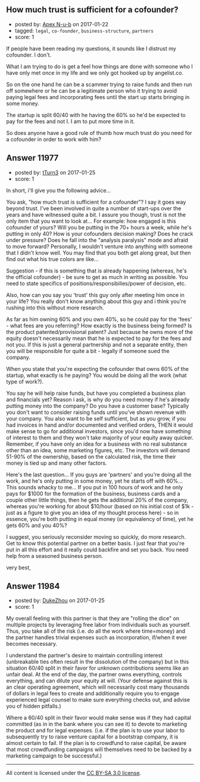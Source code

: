 ## How much trust is sufficient for a cofounder?

- posted by: [Apex N-u-b](https://stackexchange.com/users/7796589/apex-n-u-b) on 2017-01-22
- tagged: `legal`, `co-founder`, `business-structure`, `partners`
- score: 1

If people have been reading my questions, it sounds like I distrust my cofounder. I don't.

What I am trying to do is get a feel how things are done with someone who I have only met once in my life and we only got hooked up by angelist.co. 

So on the one hand he can be a scammer trying to raise funds and then run off somewhere or he can be a legitimate person who it trying to avoid paying legal fees and incorporating fees until the start up starts bringing in some money.

The startup is split 60/40 with he having the 60% so he'd be expected to pay for the fees and not I. I am to put more time in it.

So does anyone have a good rule of thumb how much trust do you need for a cofounder in order to work with him?


## Answer 11977

- posted by: [tTurn3](https://stackexchange.com/users/8738089/tturn3) on 2017-01-25
- score: 1


In short, i'll give you the following advice...

You ask, "how much trust is sufficient for a cofounder"? I say it goes way beyond trust.
I've been involved in quite a number of start-ups over the years and have witnessed quite a bit. I assure you though, trust is not the only item that you want to look at... For example: how engaged is this cofounder of yours? Will you be putting in the 70+ hours a week, while he's putting in only 40? How is your cofounders decision making? Does he crack under pressure? Does he fall into the "analysis paralysis" mode and afraid to move forward? Personally, I wouldn't venture into anything with someone that I didn't know well. You may find that you both get along great, but then find out what his true colors are like...

Suggestion - if this is something that is already happening (whereas, he's the official cofounder) - be sure to get as much in writing as possible. You need to state specifics of positions/responsibilies/power of decision, etc. 

Also, how can you say you 'trust' this guy only after meeting him once in your life? You really don't know anything about this guy and i think you're rushing into this without more research. 

As far as him owning 60% and you own 40%, so he could pay for the 'fees' - what fees are you referring? How exactly is the business being formed? Is the product patented/provisional patent? Just because he owns more of the equity doesn't necessarily mean that he is expected to pay for the fees and not you. If this is just a general partnership and not a separate entity, then you will be responsible for quite a bit - legally if someone sued the company.

When you state that you're expecting the cofounder that owns 60% of the startup, what exactly is he paying? You would be doing all the work (what type of work?).

You say he will help raise funds, but have you completed a business plan and financials yet? Reason i ask, is why do you need money if he's already putting money into the company? Do you have a customer base? Typically you don't want to consider raising funds until you've shown revenue with your company. You also want to be self sufficient, but as you grow, if you had invoices in hand and/or documented and verified orders, THEN it would make sense to go for additional investors, since you'd now have something of interest to them and they won't take majority of your equity away quicker. Remember, if you have only an idea for a business with no real substance other than an idea, some marketing figures, etc. The investors will demand 51-90% of the ownership, based on the calculated risk, the time their money is tied up and many other factors.

Here's the last question... If you guys are 'partners' and you're doing all the work, and he's only putting in some money, yet he starts off with 60%... This sounds whacky to me... If you put in 100 hours of work and he only pays for $1000 for the formation of the business, business cards and a couple other little things, then he gets the additional 20% of the company, whereas you're working for about $10/hour (based on his initial cost of $1k - just as a figure to give you an idea of my thought process here) - so in essence, you're both putting in equal money (or equivalency of time), yet he gets 60% and you 40%? 

I suggest, you seriously reconsider moving so quickly, do more research. Get to know this potential partner on a better basis. I just fear that you're put in all this effort and it really could backfire and set you back. You need help from a seasoned business person.

very best,



## Answer 11984

- posted by: [DukeZhou](https://stackexchange.com/users/4146639/dukezhou) on 2017-01-25
- score: 1

My overall feeling with this partner is that they are "rolling the dice" on multiple projects by leveraging free labor from individuals such as yourself.  Thus, you take all of the risk (i.e. do all the work where time=money) and the partner handles trivial expenses such as incorporation, if/when it ever becomes necessary.  

I understand the partner's desire to maintain controlling interest (unbreakable ties often result in the dissolution of the company) but in this situation 60/40 split in their favor for unknown contributions seems like an unfair deal.  At the end of the day, the partner owns everything, controls everything, and can dilute your equity at will.  (Your defense against this is an clear operating agreement, which will necessarily cost many thousands of dollars in legal fees to create and additionally require you to engage experienced legal counsel to make sure everything checks out, and advise you of hidden pitfalls.)

Where a 60/40 split in their favor would make sense was if they had capital committed (as in in the bank where you can see it) to devote to marketing the product and for legal expenses.  (i.e. if the plan is to use your labor to subsequently try to raise venture capital for a bootstrap company, it is almost certain to fail.  If the plan is to crowdfund to raise capital, be aware that most crowdfunding campaigns will themselves need to be backed by a marketing campaign to be successful.)    



---

All content is licensed under the [CC BY-SA 3.0 license](https://creativecommons.org/licenses/by-sa/3.0/).
